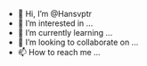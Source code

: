 - 👋 Hi, I’m @Hansvptr
- 👀 I’m interested in ...
- 🌱 I’m currently learning ...
- 💞️ I’m looking to collaborate on ...
- 📫 How to reach me ...

<!---
Hansvptr/Hansvptr is a ✨ special ✨ repository because its `README.md` (this file) appears on your GitHub profile.
You can click the Preview link to take a look at your changes.
--->
